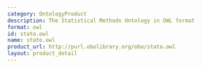 ```yaml
---
category: OntologyProduct
description: The Statistical Methods Ontology in OWL format
format: owl
id: stato.owl
name: stato.owl
product_url: http://purl.obolibrary.org/obo/stato.owl
layout: product_detail
---
```

